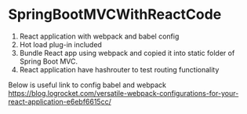 # SpringBootMVCWithReactCode
1. React application with webpack and babel config
2. Hot load plug-in included
3. Bundle React app using webpack and copied it into static folder of Spring Boot MVC.
4. React application have hashrouter to test routing functionality

Below is useful link to config babel and webpack
 https://blog.logrocket.com/versatile-webpack-configurations-for-your-react-application-e6ebf6615cc/
 
